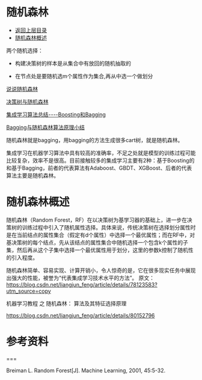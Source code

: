 # 随机森林

* [返回上层目录](../bagging.md)
* [随机森林概述](#随机森林概述)



两个随机选择：

* 构建决策树的样本是从集合中有放回的随机抽取的

* 在节点处是要随机选m个属性作为集合,再从中选一个做划分

[说说随机森林](https://zhuanlan.zhihu.com/p/22097796)






[决策树与随机森林](http://www.cnblogs.com/fionacai/p/5894142.html)

[集成学习算法总结----Boosting和Bagging](http://lib.csdn.net/article/machinelearning/35135)

[Bagging与随机森林算法原理小结](https://mp.weixin.qq.com/s?__biz=MzI4MDYzNzg4Mw==&mid=2247487987&idx=2&sn=9389a64487c53fd59f09dd6b541ee9bc&chksm=ebb42927dcc3a03154332989ae6e07ce84af69b45f8120f8852f6111c655898472a752664fd3&mpshare=1&scene=1&srcid=0711bsXANeXJTAHrLxFmlBIn#rd)

随机森林就是bagging，用bagging的方法生成很多cart树，就是随机森林。

集成学习在机器学习算法中具有较高的准确率，不足之处就是模型的训练过程可能比较复杂，效率不是很高。目前接触较多的集成学习主要有2种：基于Boosting的和基于Bagging，前者的代表算法有Adaboost、GBDT、XGBoost、后者的代表算法主要是随机森林。

# 随机森林概述

随机森林（Random Forest，RF）在以决策树为基学习器的基础上，进一步在决策树的训练过程中引入了随机属性选择。具体来说，传统决策树在选择划分属性时是在当前结点的属性集合（假定有d个属性）中选择一个最优属性；而在RF中，对基决策树的每个结点，先从该结点的属性集合中随机选择一个包含k个属性的子集，然后再从这个子集中选择一个最优属性用于划分，这里的参数k控制了随机性的引入程度。 

随机森林简单、容易实现、计算开销小，令人惊奇的是，它在很多现实任务中展现出强大的性能，被誉为“代表集成学习技术水平的方法”。
原文：https://blog.csdn.net/liangjun_feng/article/details/78123583?utm_source=copy 



机器学习教程 之 随机森林： 算法及其特征选择原理

https://blog.csdn.net/liangjun_feng/article/details/80152796





# 参考资料

===

Breiman L. Random Forest[J]. Machine Learning, 2001, 45:5-32.